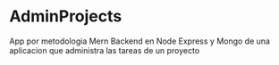 # AdminProjects
App por metodologia Mern
Backend en Node Express y Mongo de una aplicacion que administra las tareas de un proyecto
